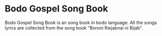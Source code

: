 # Bodo Gospel Song Book

Bodo Gospel Song Book is an song book in bodo language. All the songs lyrics are collected from the song book "Boroni Rwjabnai ni Bijab".

